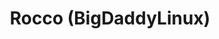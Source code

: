---
avatar: /images/people/rocco-bigdaddylinux.jpg
avatar_small: /images/people/rocco-bigdaddylinux_small.jpg
bio: Rocco (BigDaddyLinux) hosts Bid Daddy Linux Live! (BDLL) and Linux Spotlight,
  and gives in many ways to the linux community.
homepage: https://bigdaddylinux.com
instagram: null
linkedin: null
title: Rocco (BigDaddyLinux)
twitter: https://twitter.com/bigdaddylinux
type: guest
username: rocco-bigdaddylinux
youtube: https://youtube.com/bigdaddylinux
---